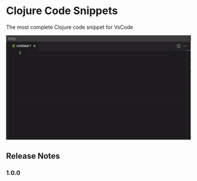# Clojure Code Snippets

The most complete Clojure code snippet for VsCode 

![gif](https://raw.githubusercontent.com/JohnGomez/clojure-snippets/master/images/clojure-snippets.gif)

## Release Notes

### 1.0.0

